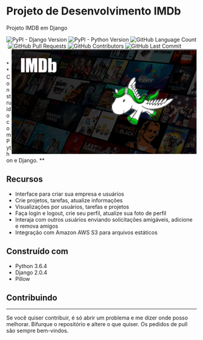 


# Projeto de Desenvolvimento IMDb 
Projeto IMDB em Django 

<p align = left'>
    <img alt="PyPI - Django Version" src="https://img.shields.io/pypi/djversions/IMDb">
    <img alt="PyPI - Python Version" src="https://img.shields.io/pypi/pyversions/IMDb">
    <img alt="GitHub Language Count" src="https://img.shields.io/github/languages/count/ricardolopespires/IMDb" />
    <img alt="" src="https://img.shields.io/github/repo-size/ricardolopespires/Django" />
    <img alt="GitHub Pull Requests" src="https://img.shields.io/github/issues-pr/ricardolopespires/IMDb" />
    <img alt="GitHub Contributors" src="https://img.shields.io/github/contributors/ricardolopespires/IMDb" />
    <img alt="GitHub Last Commit" src="https://img.shields.io/github/last-commit/ricardolopespires/IMDb" />
                
   <img align = right src="https://github.com/ricardolopespires/IMDb/blob/main/Projeto%20Imdb.png" width = 490/>
</p>


<br>
** Construído com Python e Django. **




## Recursos

* Interface para criar sua empresa e usuários
* Crie projetos, tarefas, atualize informações
* Visualizações por usuários, tarefas e projetos
* Faça login e logout, crie seu perfil, atualize sua foto de perfil
* Interaja com outros usuários enviando solicitações amigáveis, adicione e remova amigos
* Integração com Amazon AWS S3 para arquivos estáticos

## Construído com

* Python 3.6.4
* Django 2.0.4
* Pillow

## Contribuindo

-------------------------------------------------- ---
Se você quiser contribuir, é só abrir um problema e me dizer onde posso melhorar.
Bifurque o repositório e altere o que quiser.
Os pedidos de pull são sempre bem-vindos.
